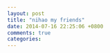 ```yaml
---
layout: post
title: "nihao my friends"
date: 2014-07-16 22:25:06 +0800
comments: true
categories: 
---
```

